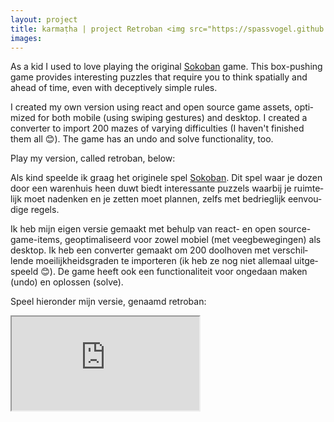 ```yaml
---
layout: project
title: karmaṭha | project Retroban <img src="https://spassvogel.github.io/retroban/img/crate.png" class="retroban-icon">
images: 
---
```


<script>
  window.addEventListener("message", (event) => {
    if (!event.data.levelCount) {
      return
    }
    $('.retroban-level-count').html(event.data.levelCount);
  });
</script>
<section class="content-block" id="">
  <div class="multi-lang-block">
    <div lang="en">
      <p>
        As a kid I used to love playing the original <a href="https://en.wikipedia.org/wiki/Sokoban">Sokoban</a> game. 
        This box-pushing game provides interesting puzzles that require you to think
        spatially and ahead of time, even with deceptively simple rules.
      </p>
      <p>
        I created my own version using react and open source game assets, optimized for both mobile (using swiping gestures) and desktop. 
        I created a converter to import <span class='retroban-level-count'>200</span> mazes of varying difficulties (I haven't finished them all 😊). 
        The game has an undo and solve functionality, too. 
      </p>
      <p>
        Play my version, called retroban, below:
      </p>
    </div>
    <div lang="nl">
      <p>
        Als kind speelde ik graag het originele spel <a href="https://en.wikipedia.org/wiki/Sokoban">Sokoban</a>. 
        Dit spel waar je dozen door een warenhuis heen duwt biedt interessante puzzels waarbij je ruimtelijk moet nadenken
        en je zetten moet plannen, zelfs met bedrieglijk eenvoudige regels.
      </p>
      <p>
        Ik heb mijn eigen versie gemaakt met behulp van react- en open source-game-items, 
        geoptimaliseerd voor zowel mobiel (met veegbewegingen) als desktop. 
        Ik heb een converter gemaakt om <span class='retroban-level-count'>200</span> doolhoven met verschillende moeilijkheidsgraden te importeren (ik heb ze nog niet allemaal uitgespeeld 😊).
        De game heeft ook een functionaliteit voor ongedaan maken (undo) en oplossen (solve).
      </p>
      <p>
        Speel hieronder mijn versie, genaamd retroban:
      </p>
    </div>
  </div>
</section>
<section class="content-block">
  <div>
    <iframe src="https://spassvogel.github.io/retroban/?theme=karmatha" id="retroban" class="retroban iframe"></iframe>
    <!-- <iframe src="http://localhost:5173/retroban/?theme=karmatha" id="retroban" class="retroban iframe"></iframe> -->
  </div>
</section>

